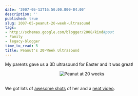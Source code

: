 ```yaml
---
date: '2007-05-13T16:50:00.000-04:00'
description: ''
published: true
slug: 2007-05-peanut-20-week-ultrasound
tags:
- http://schemas.google.com/blogger/2008/kind#post
- Family
- legacy-blogger
time_to_read: 5
title: Peanut's 20-Week Ultrasound
---
```


My parents gave us a 3D ultrasound for Easter and it was great!<br /><p align="center"><img alt="Peanut at 20 weeks" id="image547" src="http://www.wassupy.com/wp-content/uploads/2007/05/pics_39.JPG" /></p><br />We got lots of <a href="http://wassupy.com/gallery2/v/Peanut/" title="Peanut at 20 weeks">awesome shots</a> of her and a <a href="http://www.youtube.com/watch?v=pLG61gP3yvc">neat video</a>.

<p align="center"></p>
